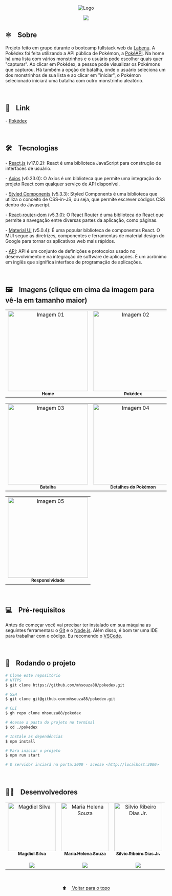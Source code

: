 <p align="center">
  <img src="https://user-images.githubusercontent.com/88038506/141771983-058276fd-46d7-4f01-9758-38473a3de193.png" alt="Logo" id="top">
  </p>
    

<p align="center">
  <a href="https://github.com/mhsouza88/pokedex/blob/main/LICENSE" target="_blank"><img src="https://img.shields.io/static/v1?label=License&message=MIT&color=informational"></a>
 </p>
 
 
 <h2> ⚛️ﾠSobre</h2>
 <p>Projeto feito em grupo durante o bootcamp fullstack web da <a href="https://www.labenu.com.br/" target="_blank">Labenu</a>. A Pokédex foi feita utilizando a API pública de Pokémon, a <a href="https://pokeapi.co/" target="_blank">PokéAPI</a>. Na home há uma lista com vários monstrinhos e o usuário pode escolher quais quer "capturar". Ao clicar em Pokédex, a pessoa pode visualizar os Pokémons que capturou. Há também a opção de batalha, onde o usuário seleciona um dos monstrinhos de sua lista e ao clicar em "iniciar", o Pokémon selecionado iniciará uma batalha com outro monstrinho aleatório. 
</p><br/>
 
 
 <h2> 🔗ﾠLink</h2>
 <p>- <a href="http://pokedex.mhsouza88.com/" target="_blank">Pokédex</a></p><br/>


<h2> 🛠️ﾠTecnologias</h2>
<p> - <a href="https://pt-br.reactjs.org/" target="_blank">React.js</a> (v17.0.2): React é uma biblioteca JavaScript para construção de interfaces de usuário.</p>
<p> - <a href="https://axios-http.com/docs/intro" target="_blank">Axios</a> (v0.23.0): O Axios é um biblioteca que permite uma integração do projeto React com qualquer serviço de API disponível.</p>
<p> - <a href="https://styled-components.com/docs" target="_blank">Styled Components</a> (v5.3.3): Styled Components é uma biblioteca que utiliza o conceito de CSS-in-JS, ou seja, que permite escrever códigos CSS dentro do Javascript.</p>
<p> - <a href="https://v5.reactrouter.com/web/guides/quick-start" target="_blank">React-router-dom</a> (v5.3.0): O React Router é uma biblioteca do React que permite a navegação entre diversas partes da aplicação, como páginas.</p>
<p> - <a href="https://mui.com/getting-started/installation/" target="_blank">Material UI</a> (v5.0.4): É uma popular biblioteca de componentes React. O MUI segue as diretrizes, componentes e ferramentas de material design do Google para tornar os aplicativos web mais rápidos.</p>
<p> - <a href="https://www.redhat.com/pt-br/topics/api/what-are-application-programming-interfaces" target="_blank">API</a>: API é um conjunto de definições e protocolos usado no desenvolvimento e na integração de software de aplicações. É um acrônimo em inglês que significa interface de programação de aplicações.</p>
<br/>


<h2> 🖼️ﾠImagens (clique em cima da imagem para vê-la em tamanho maior)</h2>
<table align="center">
  <tr>
    <td align="center"><a href="https://user-images.githubusercontent.com/88038506/141776442-19bfee81-0387-4bfc-a093-f72db3fc91a3.png" target="_blank">
      <img src="https://user-images.githubusercontent.com/88038506/141776442-19bfee81-0387-4bfc-a093-f72db3fc91a3.png" width="250px" alt="Imagem 01"/>
      <br />
      <sub><b>Home</b></sub>
      <br />
    </td>
    <td align="center"><a href="https://user-images.githubusercontent.com/88038506/141776478-ca0616f4-3a6b-4afa-bb7b-5f14fd6361af.png" target="_blank">
      <img src="https://user-images.githubusercontent.com/88038506/141776478-ca0616f4-3a6b-4afa-bb7b-5f14fd6361af.png" width="250px" alt="Imagem 02"/>
      <br />
      <sub><b>Pokédex</b></sub>
      <br />
    </td> 
</table>
  <table align="center">
    <td align="center"><a href="https://user-images.githubusercontent.com/88038506/141776488-91c4f0bd-c58b-40ce-8d06-84ab3e284a57.png" target="_blank">
      <img src="https://user-images.githubusercontent.com/88038506/141776488-91c4f0bd-c58b-40ce-8d06-84ab3e284a57.png" width="250px" alt="Imagem 03"/>
      <br />
      <sub><b>Batalha</b></sub>
      <br />
    </td> 
    <td align="center"><a href="https://user-images.githubusercontent.com/88038506/141777112-7c635674-7383-4ae6-9b08-4588746b18fc.png" target="_blank">
      <img src="https://user-images.githubusercontent.com/88038506/141777112-7c635674-7383-4ae6-9b08-4588746b18fc.png" width="250px" alt="Imagem 04"/>
      <br />
      <sub><b>Detalhes do Pokémon</b></sub>
      <br />
    </td>
  </table>
  <table align="center">
    <td align="center"><a href="https://user-images.githubusercontent.com/88038506/141776505-9a0cf300-253f-49e7-9bcc-91c6cd38a95e.png" target="_blank">
      <img src="https://user-images.githubusercontent.com/88038506/141776505-9a0cf300-253f-49e7-9bcc-91c6cd38a95e.png" width="250px" alt="Imagem 05"/>
      <br />
      <sub><b>Responsividade</b></sub>
      <br />
    </td> 
  </table>
  <p></p>
<br/>
  
  
 
<h2> 💻ﾠPré-requisitos </h2>

<p>Antes de começar você vai precisar ter instalado em sua máquina as seguintes ferramentas: o <a href="https://git-scm.com" target="_blank">Git</a> e o <a href="https://nodejs.org/en/" target="_blank">Node.js</a>.
Além disso, é bom ter uma IDE para trabalhar com o código. Eu recomendo o <a href="https://code.visualstudio.com" target="_blank">VSCode</a>.</p><br/>

  

<h2> 🚀ﾠRodando o projeto </h2>

```bash
# Clone este repositório
# HTTPS
$ git clone https://github.com/mhsouza88/pokedex.git

# SSH
$ git clone git@github.com:mhsouza88/pokedex.git

# CLI
$ gh repo clone mhsouza88/pokedex

# Acesse a pasta do projeto no terminal
$ cd ./pokedex

# Instale as dependências
$ npm install

# Para iniciar o projeto
$ npm run start

# O servidor inciará na porta:3000 - acesse <http://localhost:3000>
```
  <p></p><br/>
 
  <h2>🧑‍💻ﾠDesenvolvedores</h2>
<table align="center">
  <tr>
    <td align="center"><a href="https://github.com/dev-magdielSilva" target="_blank">
      <img src="https://avatars.githubusercontent.com/u/88065117?v=4" width="150px" alt="Magdiel Silva"/>
      <br />
      <sub><b>Magdiel Silva</b></sub><br/><br/>
      <sub><a href="https://www.linkedin.com/in/magdiel-silva-3680881a6/" target="_blank"><img src="https://img.shields.io/badge/-LinkedIn-informational?style=for-the-badge&logo=LinkedIn&logoColor=white&color=informational"></a></sub>
      <br />
    </td>
    <td align="center"><a href="https://github.com/mhsouza88" target="_blank">
      <img src="https://avatars.githubusercontent.com/u/88038506?v=4" width="150px" alt="Maria Helena Souza"/>
      <br />
      <sub><b>Maria Helena Souza</b></sub><br/><br/>
      <sub><a href="https://www.linkedin.com/in/mhsouza88/" target="_blank"><img src="https://img.shields.io/badge/-LinkedIn-informational?style=for-the-badge&logo=LinkedIn&logoColor=white&color=informational"></a></sub>
      <br />
    </td>
    <td align="center"><a href="https://github.com/silviordjr" target="_blank">
      <img src="https://avatars.githubusercontent.com/u/42523195?v=4" width="150px" alt="Silvio Ribeiro Dias Jr."/>
      <br />
      <sub><b>Silvio Ribeiro Dias Jr.</b></sub><br/><br/>
      <sub><a href="https://www.linkedin.com/in/silvio-dias-junior/" target="_blank"><img src="https://img.shields.io/badge/-LinkedIn-informational?style=for-the-badge&logo=LinkedIn&logoColor=white&color=informational"></a></sub>
      <br />
    </td>
  </table>
  <br/>
  
<p align="center">
  ⬆ﾠ<a href="#top"> Voltar para o topo</a>
  </p>
